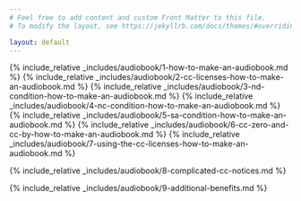```yaml
---
# Feel free to add content and custom Front Matter to this file.
# To modify the layout, see https://jekyllrb.com/docs/themes/#overriding-theme-defaults

layout: default
---
```


{% include_relative  _includes/audiobook/1-how-to-make-an-audiobook.md %}
{% include_relative  _includes/audiobook/2-cc-licenses-how-to-make-an-audiobook.md %}
{% include_relative  _includes/audiobook/3-nd-condition-how-to-make-an-audiobook.md %}
{% include_relative  _includes/audiobook/4-nc-condition-how-to-make-an-audiobook.md %}
{% include_relative  _includes/audiobook/5-sa-condition-how-to-make-an-audiobook.md %}
{% include_relative  _includes/audiobook/6-cc-zero-and-cc-by-how-to-make-an-audiobook.md %}
{% include_relative  _includes/audiobook/7-using-the-cc-licenses-how-to-make-an-audiobook.md %}

{% include_relative  _includes/audiobook/8-complicated-cc-notices.md %}

{% include_relative  _includes/audiobook/9-additional-benefits.md %}

<script src="./js/script-audiobooks.js"></script>

